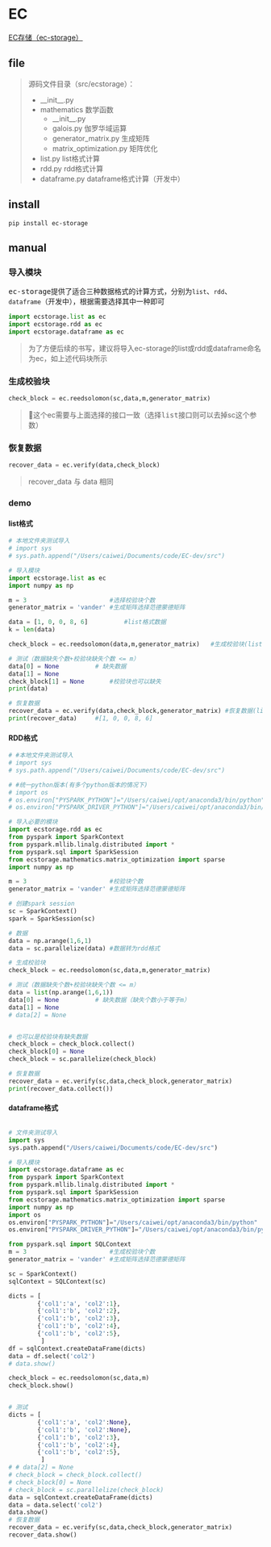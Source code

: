 # EC
[EC存储（ec-storage）](https://pypi.org/project/ec-storage/)

## file

> 源码文件目录（src/ecstorage）：
>
> - __init\_\_.py                        
> - mathematics                 数学函数
>      - __init\_\_.py				
>      - galois.py              伽罗华域运算
>      - generator_matrix.py    生成矩阵 
>      - matrix_optimization.py   矩阵优化
> - list.py           list格式计算
> - rdd.py          rdd格式计算
> - dataframe.py   dataframe格式计算（开发中）

## install

```shell
pip install ec-storage
```



## manual

### 导入模块

<kbd>ec-storage</kbd>提供了适合三种数据格式的计算方式，分别为`list`、`rdd`、`dataframe`（开发中），根据需要选择其中一种即可

```python
import ecstorage.list as ec
import ecstorage.rdd as ec
import ecstorage.dataframe as ec
```

> 为了方便后续的书写，建议将导入ec-storage的list或rdd或dataframe命名为ec，如上述代码块所示

### 生成校验块

```python
check_block = ec.reedsolomon(sc,data,m,generator_matrix)
```

> 这个ec需要与上面选择的接口一致（选择<kbd>list</kbd>接口则可以去掉sc这个参数）

### 恢复数据

```python
recover_data = ec.verify(data,check_block)
```

> recover_data 与 data 相同

### demo

#### list格式

```python
# 本地文件夹测试导入
# import sys
# sys.path.append("/Users/caiwei/Documents/code/EC-dev/src")

# 导入模块
import ecstorage.list as ec
import numpy as np

m = 3                       #选择校验块个数
generator_matrix = 'vander' #生成矩阵选择范德蒙德矩阵

data = [1, 0, 0, 8, 6]			#list格式数据
k = len(data)

check_block = ec.reedsolomon(data,m,generator_matrix)	#生成校验块(list格式)

# 测试（数据缺失个数+校验块缺失个数 <= m）
data[0] = None          # 缺失数据
data[1] = None
check_block[1] = None		#校验块也可以缺失
print(data)

# 恢复数据
recover_data = ec.verify(data,check_block,generator_matrix)	#恢复数据(list格式)
print(recover_data)		#[1, 0, 0, 8, 6]
```

#### RDD格式

```python
# #本地文件夹测试导入
# import sys
# sys.path.append("/Users/caiwei/Documents/code/EC-dev/src")

# #统一python版本(有多个python版本的情况下)
# import os
# os.environ["PYSPARK_PYTHON"]="/Users/caiwei/opt/anaconda3/bin/python"
# os.environ["PYSPARK_DRIVER_PYTHON"]="/Users/caiwei/opt/anaconda3/bin/python"

# 导入必要的模块
import ecstorage.rdd as ec
from pyspark import SparkContext
from pyspark.mllib.linalg.distributed import *
from pyspark.sql import SparkSession
from ecstorage.mathematics.matrix_optimization import sparse
import numpy as np

m = 3                       #校验块个数
generator_matrix = 'vander' #生成矩阵选择范德蒙德矩阵

# 创建spark session
sc = SparkContext()
spark = SparkSession(sc)

# 数据
data = np.arange(1,6,1)
data = sc.parallelize(data)	#数据转为rdd格式

# 生成校验块
check_block = ec.reedsolomon(sc,data,m,generator_matrix)

# 测试（数据缺失个数+校验块缺失个数 <= m）
data = list(np.arange(1,6,1))
data[0] = None          # 缺失数据（缺失个数小于等于m）
data[1] = None
# data[2] = None


# 也可以是校验块有缺失数据
check_block = check_block.collect()
check_block[0] = None
check_block = sc.parallelize(check_block)

# 恢复数据
recover_data = ec.verify(sc,data,check_block,generator_matrix)  
print(recover_data.collect())

```

#### dataframe格式

```python

# 文件夹测试导入
import sys
sys.path.append("/Users/caiwei/Documents/code/EC-dev/src")

# 导入模块
import ecstorage.dataframe as ec
from pyspark import SparkContext
from pyspark.mllib.linalg.distributed import *
from pyspark.sql import SparkSession
from ecstorage.mathematics.matrix_optimization import sparse
import numpy as np
import os
os.environ["PYSPARK_PYTHON"]="/Users/caiwei/opt/anaconda3/bin/python"
os.environ["PYSPARK_DRIVER_PYTHON"]="/Users/caiwei/opt/anaconda3/bin/python"

from pyspark.sql import SQLContext
m = 3                       #生成校验块个数
generator_matrix = 'vander' #生成矩阵选择范德蒙德矩阵

sc = SparkContext()
sqlContext = SQLContext(sc)

dicts = [
        {'col1':'a', 'col2':1},
        {'col1':'b', 'col2':2},
        {'col1':'b', 'col2':3},
        {'col1':'b', 'col2':4},
        {'col1':'b', 'col2':5},
         ]
df = sqlContext.createDataFrame(dicts)
data = df.select('col2')
# data.show()

check_block = ec.reedsolomon(sc,data,m)
check_block.show()


# 测试
dicts = [
        {'col1':'a', 'col2':None},
        {'col1':'b', 'col2':None},
        {'col1':'b', 'col2':3},
        {'col1':'b', 'col2':4},
        {'col1':'b', 'col2':5},
         ]
# # data[2] = None
# check_block = check_block.collect()
# check_block[0] = None
# check_block = sc.parallelize(check_block)
data = sqlContext.createDataFrame(dicts)
data = data.select('col2')
data.show()
# 恢复数据
recover_data = ec.verify(sc,data,check_block,generator_matrix)  
recover_data.show()
```

